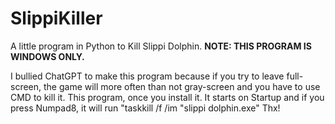 # SlippiKiller
A little program in Python to Kill Slippi Dolphin.
**NOTE: THIS PROGRAM IS WINDOWS ONLY.**

I bullied ChatGPT to make this program because if you try to leave full-screen, the game will more often than not gray-screen and you have to use CMD to kill it.
This program, once you install it. It starts on Startup and if you press Numpad8, it will run "taskkill /f /im "slippi dolphin.exe"
Thx!
